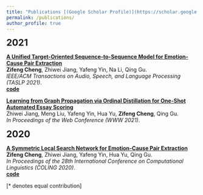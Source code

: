```yaml
---
title: "Publications [(Google Scholar Profile)](https://scholar.google.com.hk/citations?user=msx09eYAAAAJ&hl=zh-CN)"
permalink: /publications/
author_profile: true
---
```


<p><b><font size="5">2021</font></b></p>

<b>[A Unified Target-Oriented Sequence-to-Sequence Model for Emotion-Cause Pair Extraction](https://ieeexplore.ieee.org/document/9511845)</b> <br>
<b>Zifeng Cheng</b>, Zhiwei Jiang, Yafeng Yin, Na Li, Qing Gu.<br>
<i>IEEE/ACM Transactions on Audio, Speech, and Language Processing (TASLP 2021)</i>.<br>
<b>[code](https://github.com/zifengcheng/UTOS)</b><br>

<b>[Learning from Graph Propagation via Ordinal Distillation for One-Shot Automated Essay Scoring](https://dl.acm.org/doi/10.1145/3442381.3450017)</b> <br>
Zhiwei Jiang, Meng Liu, Yafeng Yin, Hua Yu, <b>Zifeng Cheng</b>, Qing Gu.<br>
<i>In Proceedings of the Web Conference (WWW 2021)</i>.

<p><b><font size="5">2020</font></b></p>

<b>[A Symmetric Local Search Network for Emotion-Cause Pair Extraction](https://www.aclweb.org/anthology/2020.coling-main.12/)</b> <br>
<b>Zifeng Cheng</b>, Zhiwei Jiang, Yafeng Yin, Hua Yu, Qing Gu.<br>
<i>In Proceedings of the 28th International Conference on Computational Linguistics (COLING 2020)</i>.<br>
<b>[code](https://github.com/bigorange-Petrichor/SLSN)</b><br>







[\* denotes equal contribution]
